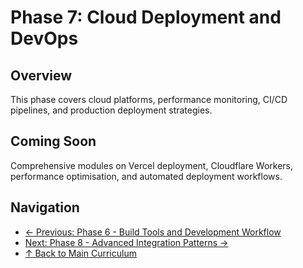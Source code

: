 # Phase 7: Cloud Deployment and DevOps

## Overview
This phase covers cloud platforms, performance monitoring, CI/CD pipelines, and production deployment strategies.

## Coming Soon
Comprehensive modules on Vercel deployment, Cloudflare Workers, performance optimisation, and automated deployment workflows.

## Navigation
- [← Previous: Phase 6 - Build Tools and Development Workflow](../Phase-6-Build-Tools-and-Development-Workflow/README.md)
- [Next: Phase 8 - Advanced Integration Patterns →](../Phase-8-Advanced-Integration-Patterns/README.md)
- [↑ Back to Main Curriculum](../coding-curriculum.md)
